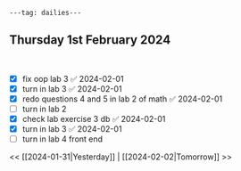 ```
---tag: dailies---
```

## Thursday 1st February 2024
 
- [x] fix oop lab 3 ✅ 2024-02-01
- [x] turn in lab 3 ✅ 2024-02-01
- [x] redo questions 4 and 5 in lab 2 of math ✅ 2024-02-01
- [ ] turn in lab 2
- [x] check lab exercise 3 db ✅ 2024-02-01
- [x] turn in lab 3 ✅ 2024-02-01
- [ ] turn in lab 4 front end

<< [[2024-01-31|Yesterday]] | [[2024-02-02|Tomorrow]] >>




